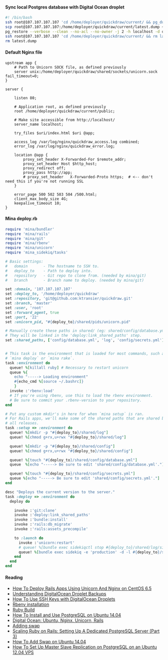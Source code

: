 #### Sync local Postgres database with Digital Ocean droplet

```bash
#! /bin/bash
ssh root@107.107.107.107 'cd /home/deployer/quickdraw/current/ && pg_dump -Fc quickdraw_production > latest.dump'
scp root@107.107.107.107:/home/deployer/quickdraw/current/latest.dump ~/dropbox/code/retrograde
pg_restore --verbose --clean --no-acl --no-owner -j 2 -h localhost -d quickdraw_development latest.dump
ssh root@107.107.107.107 'cd /home/deployer/quickdraw/current/ && rm latest.dump'
rm latest.dump
```

#### Default Nginx file

```
upstream app {
    # Path to Unicorn SOCK file, as defined previously
    server unix:/home/deployer/quickdraw/shared/sockets/unicorn.sock fail_timeout=0;
}

server {

    listen 80;

    # Application root, as defined previously
    root /home/deployer/quickdraw/current/public;

    # Make site accessible from http://localhost/
    server_name localhost;

    try_files $uri/index.html $uri @app;

    access_log /var/log/nginx/quickdraw_access.log combined;
    error_log /var/log/nginx/quickdraw_error.log;

    location @app {
        proxy_set_header X-Forwarded-For $remote_addr;
        proxy_set_header Host $http_host;
        proxy_redirect off;
        proxy_pass http://app;
        # proxy_set_header   X-Forwarded-Proto https;  # <-- don't need this if you're not running SSL
    }

    error_page 500 502 503 504 /500.html;
    client_max_body_size 4G;
    keepalive_timeout 10;
}
```

#### Mina deploy.rb

```ruby
require 'mina/bundler'
require 'mina/rails'
require 'mina/git'
require 'mina/rbenv'
require 'mina/unicorn'
require 'mina_sidekiq/tasks'

# Basic settings:
#   domain       - The hostname to SSH to.
#   deploy_to    - Path to deploy into.
#   repository   - Git repo to clone from. (needed by mina/git)
#   branch       - Branch name to deploy. (needed by mina/git)

set :domain, '107.107.107.107'
set :deploy_to, '/home/deployer/quickdraw'
set :repository, 'git@github.com:ktransier/quickdraw.git'
set :branch, 'master'
set :user, 'root'
set :forward_agent, true
set :port, '22'
set :unicorn_pid, "#{deploy_to}/shared/pids/unicorn.pid"

# Manually create these paths in shared/ (eg: shared/config/database.yml) in your server.
# They will be linked in the 'deploy:link_shared_paths' step.
set :shared_paths, ['config/database.yml', 'log', 'config/secrets.yml']


# This task is the environment that is loaded for most commands, such as
# `mina deploy` or `mina rake`.
task :environment do
  queue! %[killall ruby] # Necessary to restart unicorn
  queue %{
    echo "-----> Loading environment"
    #{echo_cmd %[source ~/.bashrc]}
    }
  invoke :'rbenv:load'
  # If you're using rbenv, use this to load the rbenv environment.
  # Be sure to commit your .rbenv-version to your repository.
end

# Put any custom mkdir's in here for when `mina setup` is ran.
# For Rails apps, we'll make some of the shared paths that are shared between
# all releases.
task :setup => :environment do
  queue! %[mkdir -p "#{deploy_to}/shared/log"]
  queue! %[chmod g+rx,u+rwx "#{deploy_to}/shared/log"]

  queue! %[mkdir -p "#{deploy_to}/shared/config"]
  queue! %[chmod g+rx,u+rwx "#{deploy_to}/shared/config"]

  queue! %[touch "#{deploy_to}/shared/config/database.yml"]
  queue  %[echo "-----> Be sure to edit 'shared/config/database.yml'."]

  queue! %[touch "#{deploy_to}/shared/config/secrets.yml"]
  queue %[echo "-----> Be sure to edit 'shared/config/secrets.yml'."]
end

desc "Deploys the current version to the server."
task :deploy => :environment do
  deploy do

    invoke :'git:clone'
    invoke :'deploy:link_shared_paths'
    invoke :'bundle:install'
    invoke :'rails:db_migrate'
    invoke :'rails:assets_precompile'

    to :launch do
      invoke :'unicorn:restart'
      # queue! %[bundle exec sidekiqctl stop #{deploy_to}/shared/log/sidekiq.pid]
      queue! %[bundle exec sidekiq -e 'production' -d -l #{deploy_to}/shared/log/sidekiq.log -p #{deploy_to}/shared/log/sidekiq.pid -c 1]  
    end
  end
end
```

#### Reading 
+ [How To Deploy Rails Apps Using Unicorn And Nginx on CentOS 6.5](https://www.digitalocean.com/community/tutorials/how-to-deploy-rails-apps-using-unicorn-and-nginx-on-centos-6-5)
+ [Understanding DigitalOcean Droplet Backups](https://www.digitalocean.com/community/tutorials/understanding-digitalocean-droplet-backups)
+ [How To Use SSH Keys with DigitalOcean Droplets](https://www.digitalocean.com/community/tutorials/how-to-use-ssh-keys-with-digitalocean-droplets)
+ [Rbenv installation](https://github.com/sstephenson/rbenv#table-of-contents)
+ [Ruby Build](https://github.com/sstephenson/ruby-build#readme)
+ [How To Install and Use PostgreSQL on Ubuntu 14.04](https://www.digitalocean.com/community/tutorials/how-to-install-and-use-postgresql-on-ubuntu-14-04)
+ [Digital Ocean: Ubuntu, Nginx, Unicorn, Rails](http://blog.mccartie.com/2014/08/28/digital-ocean.html)
+ [Adding swap](https://www.digitalocean.com/community/tutorials/how-to-add-swap-on-ubuntu-14-04)
+ [Scaling Ruby on Rails: Setting Up A Dedicated PostgreSQL Server (Part 3)](https://www.digitalocean.com/community/tutorials/scaling-ruby-on-rails-setting-up-a-dedicated-postgresql-server-part-3)
+ [How To Add Swap on Ubuntu 14.04](https://www.digitalocean.com/community/tutorials/how-to-add-swap-on-ubuntu-14-04)
+ [How To Set Up Master Slave Replication on PostgreSQL on an Ubuntu 12.04 VPS](https://www.digitalocean.com/community/tutorials/how-to-set-up-master-slave-replication-on-postgresql-on-an-ubuntu-12-04-vps)

